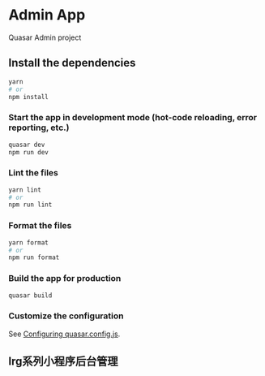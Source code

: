 #  Admin App

Quasar Admin project

## Install the dependencies

```bash
yarn
# or
npm install
```

### Start the app in development mode (hot-code reloading, error reporting, etc.)

```bash
quasar dev
npm run dev
```

### Lint the files

```bash
yarn lint
# or
npm run lint
```

### Format the files

```bash
yarn format
# or
npm run format
```

### Build the app for production

```bash
quasar build
```

### Customize the configuration

See [Configuring quasar.config.js](https://v2.quasar.dev/quasar-cli-webpack/quasar-config-js).

## lrg系列小程序后台管理
